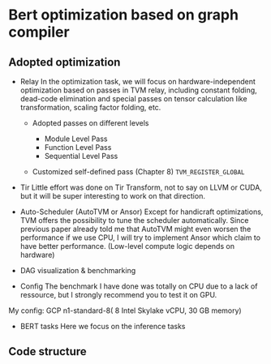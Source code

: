 # Bert optimization based on graph compiler

## Adopted optimization

* Relay
In the optimization task, we will focus on hardware-independent optimization based on passes in TVM relay, including constant folding, dead-code elimination and special passes on tensor calculation like transformation, scaling factor folding, etc. 
	* Adopted passes on different levels
		- Module Level Pass
		- Function Level Pass
		- Sequential Level Pass

	* Customized self-defined pass (Chapter 8)
	`TVM_REGISTER_GLOBAL` 

* Tir
Little effort was done on Tir Transform, not to say on LLVM or CUDA, but it will be super interesting to work on that direction.

* Auto-Scheduler (AutoTVM or Ansor)
Except for handicraft optimizations, TVM offers the possibility to tune the scheduler automatically. Since previous paper already told me that AutoTVM might even worsen the performance if we use CPU, I will try to implement Ansor which claim to have better performance.
(Low-level compute logic depends on hardware)

* DAG visualization & benchmarking

* Config
The benchmark I have done was totally on CPU due to a lack of ressource, but I strongly recommend you to test it on GPU.

My config:
GCP n1-standard-8( 8 Intel Skylake vCPU, 30 GB memory)

* BERT tasks
Here we focus on the inference tasks

## Code structure
